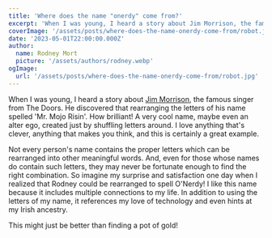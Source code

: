 ```yaml
---
title: 'Where does the name "onerdy" come from?'
excerpt: 'When I was young, I heard a story about Jim Morrison, the famous singer from The Doors...'
coverImage: '/assets/posts/where-does-the-name-onerdy-come-from/robot.jpg'
date: '2023-05-01T22:00:00.000Z'
author:
  name: Rodney Mort
  picture: '/assets/authors/rodney.webp'
ogImage:
  url: '/assets/posts/where-does-the-name-onerdy-come-from/robot.jpg'
---
```


When I was young, I heard a story about [Jim Morrison](https://en.wikipedia.org/wiki/Mr._Mojo_Risin), the famous singer from The Doors. He discovered that rearranging the letters of his name spelled 'Mr. Mojo Risin'. How brilliant! A very cool name, maybe even an alter ego, created just by shuffling letters around. I love anything that's clever, anything that makes you think, and this is certainly a great example.

Not every person's name contains the proper letters which can be rearranged into other meaningful words. And, even for those whose names do contain such letters, they may never be fortunate enough to find the right combination. So imagine my surprise and satisfaction one day when I realized that Rodney could be rearranged to spell O'Nerdy! I like this name because it includes multiple connections to my life. In addition to using the letters of my name, it references my love of technology and even hints at my Irish ancestry.

This might just be better than finding a pot of gold!